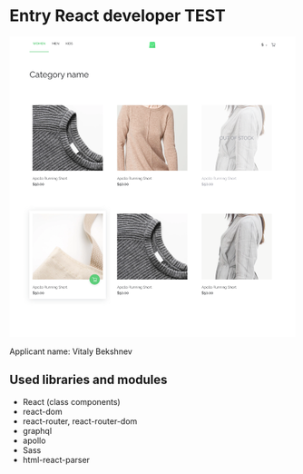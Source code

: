 # Entry React developer TEST

![Category page](./public/category.png "Category page")

Applicant name: Vitaly Bekshnev

## Used libraries and modules

* React (class components)
* react-dom
* react-router, react-router-dom
* graphql
* apollo
* Sass
* html-react-parser

